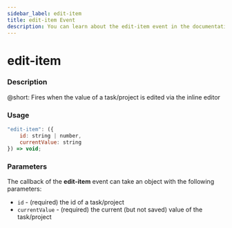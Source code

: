 ```yaml
---
sidebar_label: edit-item
title: edit-item Event
description: You can learn about the edit-item event in the documentation of the DHTMLX JavaScript To Do List library. Browse developer guides and API reference, try out code examples and live demos, and download a free 30-day evaluation version of DHTMLX To Do List.
---
```


# edit-item

### Description

@short: Fires when the value of a task/project is edited via the inline editor

### Usage

~~~js
"edit-item": ({
    id: string | number,
    currentValue: string
}) => void;
~~~

### Parameters

The callback of the **edit-item** event can take an object with the following parameters:

- `id` - (required) the id of a task/project
- `currentValue` - (required) the current (but not saved) value of the task/project